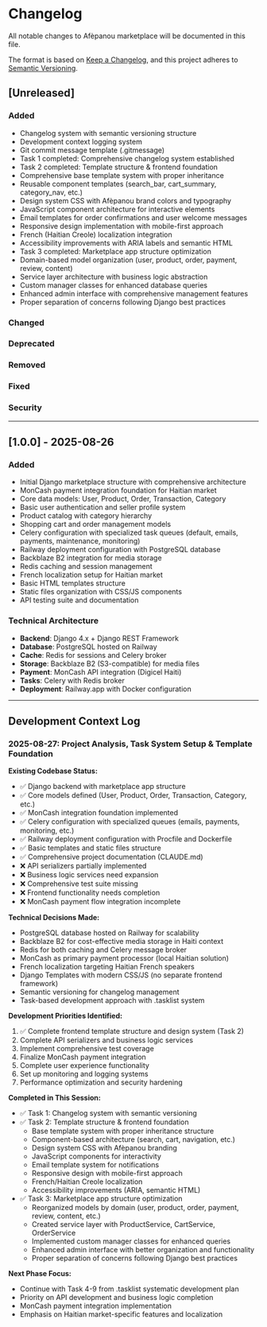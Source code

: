 # Changelog

All notable changes to Afèpanou marketplace will be documented in this file.

The format is based on [Keep a Changelog](https://keepachangelog.com/en/1.0.0/),
and this project adheres to [Semantic Versioning](https://semver.org/spec/v2.0.0.html).

## [Unreleased]

### Added
- Changelog system with semantic versioning structure
- Development context logging system  
- Git commit message template (.gitmessage)
- Task 1 completed: Comprehensive changelog system established
- Task 2 completed: Template structure & frontend foundation
- Comprehensive base template system with proper inheritance
- Reusable component templates (search_bar, cart_summary, category_nav, etc.)
- Design system CSS with Afèpanou brand colors and typography
- JavaScript component architecture for interactive elements
- Email templates for order confirmations and user welcome messages
- Responsive design implementation with mobile-first approach
- French (Haitian Creole) localization integration
- Accessibility improvements with ARIA labels and semantic HTML
- Task 3 completed: Marketplace app structure optimization
- Domain-based model organization (user, product, order, payment, review, content)
- Service layer architecture with business logic abstraction
- Custom manager classes for enhanced database queries
- Enhanced admin interface with comprehensive management features
- Proper separation of concerns following Django best practices

### Changed
### Deprecated
### Removed
### Fixed
### Security

---

## [1.0.0] - 2025-08-26

### Added
- Initial Django marketplace structure with comprehensive architecture
- MonCash payment integration foundation for Haitian market
- Core data models: User, Product, Order, Transaction, Category
- Basic user authentication and seller profile system
- Product catalog with category hierarchy
- Shopping cart and order management models
- Celery configuration with specialized task queues (default, emails, payments, maintenance, monitoring)
- Railway deployment configuration with PostgreSQL database
- Backblaze B2 integration for media storage
- Redis caching and session management
- French localization setup for Haitian market
- Basic HTML templates structure
- Static files organization with CSS/JS components
- API testing suite and documentation

### Technical Architecture
- **Backend**: Django 4.x + Django REST Framework
- **Database**: PostgreSQL hosted on Railway
- **Cache**: Redis for sessions and Celery broker  
- **Storage**: Backblaze B2 (S3-compatible) for media files
- **Payment**: MonCash API integration (Digicel Haiti)
- **Tasks**: Celery with Redis broker
- **Deployment**: Railway.app with Docker configuration

---

## Development Context Log

### 2025-08-27: Project Analysis, Task System Setup & Template Foundation

**Existing Codebase Status:**
- ✅ Django backend with marketplace app structure
- ✅ Core models defined (User, Product, Order, Transaction, Category, etc.)
- ✅ MonCash integration foundation implemented
- ✅ Celery configuration with specialized queues (emails, payments, monitoring, etc.)
- ✅ Railway deployment configuration with Procfile and Dockerfile
- ✅ Basic templates and static files structure
- ✅ Comprehensive project documentation (CLAUDE.md)
- ❌ API serializers partially implemented
- ❌ Business logic services need expansion  
- ❌ Comprehensive test suite missing
- ❌ Frontend functionality needs completion
- ❌ MonCash payment flow integration incomplete

**Technical Decisions Made:**
- PostgreSQL database hosted on Railway for scalability
- Backblaze B2 for cost-effective media storage in Haiti context
- Redis for both caching and Celery message broker
- MonCash as primary payment processor (local Haitian solution)
- French localization targeting Haitian French speakers
- Django Templates with modern CSS/JS (no separate frontend framework)
- Semantic versioning for changelog management
- Task-based development approach with .tasklist system

**Development Priorities Identified:**
1. ✅ Complete frontend template structure and design system (Task 2)
2. Complete API serializers and business logic services
3. Implement comprehensive test coverage
4. Finalize MonCash payment integration 
5. Complete user experience functionality
6. Set up monitoring and logging systems
7. Performance optimization and security hardening

**Completed in This Session:**
- ✅ Task 1: Changelog system with semantic versioning
- ✅ Task 2: Template structure & frontend foundation
  - Base template system with proper inheritance structure
  - Component-based architecture (search, cart, navigation, etc.)
  - Design system CSS with Afèpanou branding
  - JavaScript components for interactivity
  - Email template system for notifications
  - Responsive design with mobile-first approach
  - French/Haitian Creole localization
  - Accessibility improvements (ARIA, semantic HTML)
- ✅ Task 3: Marketplace app structure optimization
  - Reorganized models by domain (user, product, order, payment, review, content, etc.)
  - Created service layer with ProductService, CartService, OrderService
  - Implemented custom manager classes for enhanced queries
  - Enhanced admin interface with better organization and functionality
  - Proper separation of concerns following Django best practices

**Next Phase Focus:**
- Continue with Task 4-9 from .tasklist systematic development plan
- Priority on API development and business logic completion
- MonCash payment integration implementation
- Emphasis on Haitian market-specific features and localization